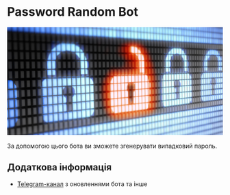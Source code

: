 # Password Random Bot
![Помилка](/media/photo.png)

За допомогою цього бота ви зможете згенерувати випадковий пароль.
## Додаткова інформація
* [Telegram-канал](https://t.me/WildPiranha) з оновленнями бота та інше
